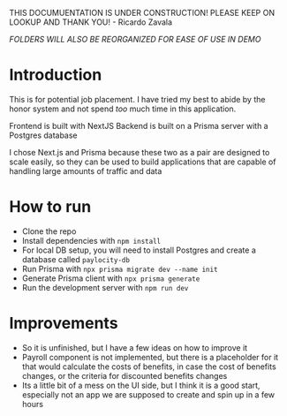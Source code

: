 THIS DOCUMUENTATION IS UNDER CONSTRUCTION! PLEASE KEEP ON LOOKUP AND THANK YOU! - Ricardo Zavala

_FOLDERS WILL ALSO BE REORGANIZED FOR EASE OF USE IN DEMO_

# Introduction

This is for potential job placement. I have tried my best to abide by the honor system and not spend _too_ much time in this application.

Frontend is built with NextJS
Backend is built on a Prisma server with a Postgres database

I chose Next.js and Prisma because these two as a pair are designed to scale easily, so they can be used to build applications that are capable of handling large amounts of traffic and data

# How to run

- Clone the repo
- Install dependencies with `npm install`
- For local DB setup, you will need to install Postgres and create a database called `paylocity-db`
- Run Prisma with `npx prisma migrate dev --name init`
- Generate Prisma client with `npx prisma generate`
- Run the development server with `npm run dev`

# Improvements

- So it is unfinished, but I have a few ideas on how to improve it
- Payroll component is not implemented, but there is a placeholder for it that would calculate the costs of benefits, in case the cost of benefits changes, or the criteria for discounted benefits changes
- Its a little bit of a mess on the UI side, but I think it is a good start, especially not an app we are supposed to create and spin up in a few hours
